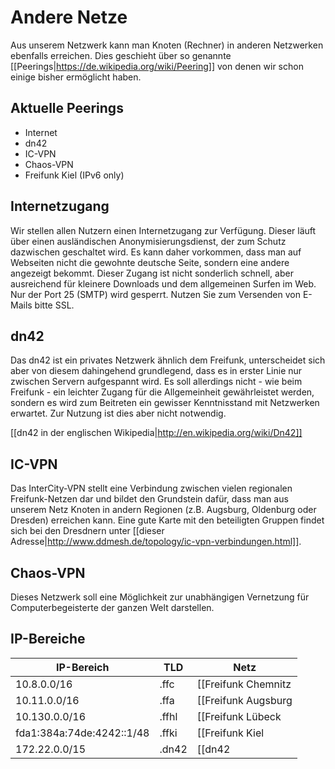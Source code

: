 # Andere Netze

Aus unserem Netzwerk kann man Knoten (Rechner) in anderen Netzwerken ebenfalls erreichen. Dies geschieht über so genannte [[Peerings|https://de.wikipedia.org/wiki/Peering]] von denen wir schon einige bisher ermöglicht haben.

## Aktuelle Peerings

* Internet
* dn42
* IC-VPN
* Chaos-VPN
* Freifunk Kiel (IPv6 only)

## Internetzugang

Wir stellen allen Nutzern einen Internetzugang zur Verfügung. Dieser läuft über einen ausländischen Anonymisierungsdienst, der zum Schutz dazwischen geschaltet wird.
Es kann daher vorkommen, dass man auf Webseiten nicht die gewohnte deutsche Seite, sondern eine andere angezeigt bekommt.
Dieser Zugang ist nicht sonderlich schnell, aber ausreichend für kleinere Downloads und dem allgemeinen Surfen im Web.
Nur der Port 25 (SMTP) wird gesperrt. Nutzen Sie zum Versenden von E-Mails bitte SSL.

## dn42

Das dn42 ist ein privates Netzwerk ähnlich dem Freifunk, unterscheidet sich aber von diesem dahingehend grundlegend, dass es in erster Linie nur zwischen Servern aufgespannt wird. Es soll allerdings nicht - wie beim Freifunk - ein leichter Zugang für die Allgemeinheit gewährleistet werden, sondern es wird zum Beitreten ein gewisser Kenntnisstand mit Netzwerken erwartet. Zur Nutzung ist dies aber nicht notwendig.

[[dn42 in der englischen Wikipedia|http://en.wikipedia.org/wiki/Dn42]]

## IC-VPN

Das InterCity-VPN stellt eine Verbindung zwischen vielen regionalen Freifunk-Netzen dar und bildet den Grundstein dafür, dass man aus unserem Netz Knoten in andern Regionen (z.B. Augsburg, Oldenburg oder Dresden) erreichen kann.
Eine gute Karte mit den beteiligten Gruppen findet sich bei den Dresdnern unter [[dieser Adresse|http://www.ddmesh.de/topology/ic-vpn-verbindungen.html]].

## Chaos-VPN

Dieses Netzwerk soll eine Möglichkeit zur unabhängigen Vernetzung für Computerbegeisterte der ganzen Welt darstellen.

## IP-Bereiche

| IP-Bereich                | TLD   | Netz                                               |
|---------------------------|-------|----------------------------------------------------|
| 10.8.0.0/16               | .ffc  | [[Freifunk Chemnitz|http://chemnitz.freifunk.net]] |
| 10.11.0.0/16              | .ffa  | [[Freifunk Augsburg|http://augsburg.freifunk.net]] |
| 10.130.0.0/16             | .ffhl | [[Freifunk Lübeck|http://luebeck.freifunk.net]]    |
| fda1:384a:74de:4242::1/48 | .ffki | [[Freifunk Kiel|http://kiel.freifunk.net]]         |
| 172.22.0.0/15             | .dn42 | [[dn42|https://dn42.net]]                          |
